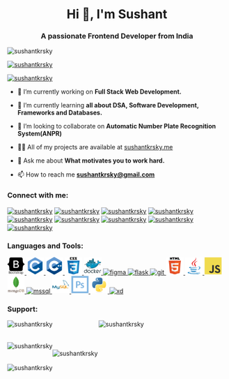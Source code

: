 <h1 align="center">Hi 👋, I'm Sushant</h1>
<h3 align="center">A passionate Frontend Developer from India</h3>

<p align="left"> <img src="https://komarev.com/ghpvc/?username=sushantkrsky&label=Profile%20views&color=0e75b6&style=flat" alt="sushantkrsky" /> </p>

<p align="left"> <a href="https://github.com/ryo-ma/github-profile-trophy"><img src="https://github-profile-trophy.vercel.app/?username=sushantkrsk" alt="sushantkrsky" /></a> </p>

<p align="left"> <a href="https://twitter.com/sushantkrsky" target="blank"><img src="https://img.shields.io/twitter/follow/sushantkrsky?logo=twitter&style=for-the-badge" alt="sushantkrsky" /></a> </p>

- 🔭 I’m currently working on **Full Stack Web Development.**

- 🌱 I’m currently learning **all about DSA, Software Development, Frameworks and Databases.**

- 👯 I’m looking to collaborate on **Automatic Number Plate Recognition System(ANPR)**

- 👨‍💻 All of my projects are available at [sushantkrsky.me](sushantkrsky.me)

- 💬 Ask me about **What motivates you to work hard.**

- 📫 How to reach me **sushantkrsky@gmail.com**

<h3 align="left">Connect with me:</h3>
<p align="left">
<a href="https://dev.to/sushantkrsky" target="blank"><img align="center" src="https://raw.githubusercontent.com/rahuldkjain/github-profile-readme-generator/master/src/images/icons/Social/devto.svg" alt="sushantkrsky" height="30" width="40" /></a>
<a href="https://twitter.com/sushantkrsky" target="blank"><img align="center" src="https://raw.githubusercontent.com/rahuldkjain/github-profile-readme-generator/master/src/images/icons/Social/twitter.svg" alt="sushantkrsky" height="30" width="40" /></a>
<a href="https://linkedin.com/in/sushantkrsky" target="blank"><img align="center" src="https://raw.githubusercontent.com/rahuldkjain/github-profile-readme-generator/master/src/images/icons/Social/linked-in-alt.svg" alt="sushantkrsky" height="30" width="40" /></a>
<a href="https://fb.com/sushantkrsky" target="blank"><img align="center" src="https://raw.githubusercontent.com/rahuldkjain/github-profile-readme-generator/master/src/images/icons/Social/facebook.svg" alt="sushantkrsky" height="30" width="40" /></a>
<a href="https://instagram.com/sushantkrsky" target="blank"><img align="center" src="https://raw.githubusercontent.com/rahuldkjain/github-profile-readme-generator/master/src/images/icons/Social/instagram.svg" alt="sushantkrsky" height="30" width="40" /></a>
<a href="https://www.codechef.com/users/sushantkrsky" target="blank"><img align="center" src="https://cdn.jsdelivr.net/npm/simple-icons@3.1.0/icons/codechef.svg" alt="sushantkrsky" height="30" width="40" /></a>
<a href="https://www.hackerrank.com/sushantkrsky" target="blank"><img align="center" src="https://raw.githubusercontent.com/rahuldkjain/github-profile-readme-generator/master/src/images/icons/Social/hackerrank.svg" alt="sushantkrsky" height="30" width="40" /></a>
<a href="https://www.leetcode.com/sushantkrsky" target="blank"><img align="center" src="https://raw.githubusercontent.com/rahuldkjain/github-profile-readme-generator/master/src/images/icons/Social/leet-code.svg" alt="sushantkrsky" height="30" width="40" /></a>
<a href="https://auth.geeksforgeeks.org/user/sushantkrsky" target="blank"><img align="center" src="https://raw.githubusercontent.com/rahuldkjain/github-profile-readme-generator/master/src/images/icons/Social/geeks-for-geeks.svg" alt="sushantkrsky" height="30" width="40" /></a>
</p>

<h3 align="left">Languages and Tools:</h3>
<p align="left"> <a href="https://getbootstrap.com" target="_blank" rel="noreferrer"> <img src="https://raw.githubusercontent.com/devicons/devicon/master/icons/bootstrap/bootstrap-plain-wordmark.svg" alt="bootstrap" width="40" height="40"/> </a> <a href="https://www.cprogramming.com/" target="_blank" rel="noreferrer"> <img src="https://raw.githubusercontent.com/devicons/devicon/master/icons/c/c-original.svg" alt="c" width="40" height="40"/> </a> <a href="https://www.w3schools.com/cpp/" target="_blank" rel="noreferrer"> <img src="https://raw.githubusercontent.com/devicons/devicon/master/icons/cplusplus/cplusplus-original.svg" alt="cplusplus" width="40" height="40"/> </a> <a href="https://www.w3schools.com/css/" target="_blank" rel="noreferrer"> <img src="https://raw.githubusercontent.com/devicons/devicon/master/icons/css3/css3-original-wordmark.svg" alt="css3" width="40" height="40"/> </a> <a href="https://www.docker.com/" target="_blank" rel="noreferrer"> <img src="https://raw.githubusercontent.com/devicons/devicon/master/icons/docker/docker-original-wordmark.svg" alt="docker" width="40" height="40"/> </a> <a href="https://www.figma.com/" target="_blank" rel="noreferrer"> <img src="https://www.vectorlogo.zone/logos/figma/figma-icon.svg" alt="figma" width="40" height="40"/> </a> <a href="https://flask.palletsprojects.com/" target="_blank" rel="noreferrer"> <img src="https://www.vectorlogo.zone/logos/pocoo_flask/pocoo_flask-icon.svg" alt="flask" width="40" height="40"/> </a> <a href="https://git-scm.com/" target="_blank" rel="noreferrer"> <img src="https://www.vectorlogo.zone/logos/git-scm/git-scm-icon.svg" alt="git" width="40" height="40"/> </a> <a href="https://www.w3.org/html/" target="_blank" rel="noreferrer"> <img src="https://raw.githubusercontent.com/devicons/devicon/master/icons/html5/html5-original-wordmark.svg" alt="html5" width="40" height="40"/> </a> <a href="https://www.java.com" target="_blank" rel="noreferrer"> <img src="https://raw.githubusercontent.com/devicons/devicon/master/icons/java/java-original.svg" alt="java" width="40" height="40"/> </a> <a href="https://developer.mozilla.org/en-US/docs/Web/JavaScript" target="_blank" rel="noreferrer"> <img src="https://raw.githubusercontent.com/devicons/devicon/master/icons/javascript/javascript-original.svg" alt="javascript" width="40" height="40"/> </a> <a href="https://www.mongodb.com/" target="_blank" rel="noreferrer"> <img src="https://raw.githubusercontent.com/devicons/devicon/master/icons/mongodb/mongodb-original-wordmark.svg" alt="mongodb" width="40" height="40"/> </a> <a href="https://www.microsoft.com/en-us/sql-server" target="_blank" rel="noreferrer"> <img src="https://www.svgrepo.com/show/303229/microsoft-sql-server-logo.svg" alt="mssql" width="40" height="40"/> </a> <a href="https://www.mysql.com/" target="_blank" rel="noreferrer"> <img src="https://raw.githubusercontent.com/devicons/devicon/master/icons/mysql/mysql-original-wordmark.svg" alt="mysql" width="40" height="40"/> </a> <a href="https://www.photoshop.com/en" target="_blank" rel="noreferrer"> <img src="https://raw.githubusercontent.com/devicons/devicon/master/icons/photoshop/photoshop-line.svg" alt="photoshop" width="40" height="40"/> </a> <a href="https://www.python.org" target="_blank" rel="noreferrer"> <img src="https://raw.githubusercontent.com/devicons/devicon/master/icons/python/python-original.svg" alt="python" width="40" height="40"/> </a> <a href="https://www.adobe.com/products/xd.html" target="_blank" rel="noreferrer"> <img src="https://cdn.worldvectorlogo.com/logos/adobe-xd.svg" alt="xd" width="40" height="40"/> </a> </p>

<h3 align="left">Support:</h3>
<p><a href="https://www.buymeacoffee.com/sushantkrsky"> <img align="left" src="https://cdn.buymeacoffee.com/buttons/v2/default-yellow.png" height="50" width="210" alt="sushantkrsky" /></a><a href="https://ko-fi.com/sushantkrsky"> <img align="left" src="https://cdn.ko-fi.com/cdn/kofi3.png?v=3" height="50" width="210" alt="sushantkrsky" /></a></p><br><br>

<p><img align="left" src="https://github-readme-stats.vercel.app/api/top-langs?username=sushantkrsk&show_icons=true&locale=en&layout=compact" alt="sushantkrsky" /></p>

<p>&nbsp;<img align="center" src="https://github-readme-stats.vercel.app/api?username=sushantkrsk&show_icons=true&locale=en" alt="sushantkrsky" /></p>

<p><img align="center" src="https://github-readme-streak-stats.herokuapp.com/?user=sushantkrsk&" alt="sushantkrsky" /></p>
